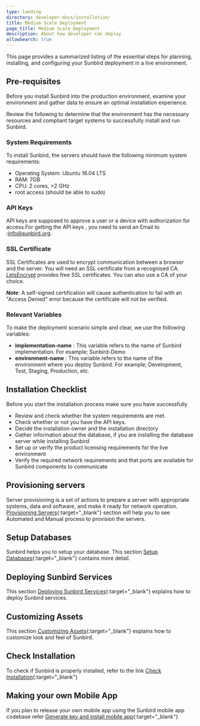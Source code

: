 ```yaml
---
type: landing
directory: developer-docs/installation/
title: Medium Scale Deployment
page_title: Medium Scale Deployment
description: About how developer can deploy
allowSearch: true
---
```


This page provides a summarized listing of the essential steps for planning, installing, and configuring your Sunbird deployment in a live environment. 

## Pre-requisites

Before you install Sunbird into the production environment, examine your  environment and gather data to ensure an optimal installation experience. 

Review the following to determine that the environment has the necessary resources and compliant target systems to successfully install and run Sunbird.

### System Requirements

To install Sunbird, the servers should have the following minimum system requirements:

   - Operating System: Ubuntu 16.04 LTS
   - RAM: 7GB
   - CPU: 2 cores, >2 GHz
   - root access (should be able to sudo)

### API Keys

API keys are supposed to approve a user or a device with authorization for access.For getting the API keys , you need to send an Email to :[info@sunbird.org](mailto:info@sunbird.org). 


### SSL Certificate

SSL Certificates are used to encrypt communication between a browser and the server. You will need an SSL certificate from a recognised CA. [LetsEncrypt](https://letsencrypt.org/) provides free SSL certificates. You can also use a CA of your choice. 

***Note***: A self-signed certification will cause authentication to fail with an "Access Denied" error because the certificate will not be verified.

### Relevant Variables

To make the deployment scenario simple and clear, we use the following variables:

  - **implementation-name** : This variable refers to the name of Sunbird implementation. For example; Sunbird-Demo
  - **environment-name** : This variable refers to the name of the environment where you deploy Sunbird. For example; Development, Test, Staging, Production, etc. 

## Installation Checklist

Before you start the installation process make sure you have successfully 

- Review and check whether the system requirements are met. 
- Check whether or not you  have the API keys.
- Decide the installation owner and the installation directory  
- Gather information about the database, if you are installing the database server while installing Sunbird
- Set up or verify the product licensing requirements for the live environment
- Verify the required network requirements and that ports are available for Sunbird components to communicate

## Provisioning servers

Server provisioning is a set of actions to prepare a server with appropriate systems, data and software, and make it ready for network operation. [Provisioning Servers](developer-docs/installation/provisioning_servers){:target="_blank"} section will help you to see Automated and Manual process to provision the servers.   

## Setup Databases

Sunbird helps you to setup your database. This section [Setup Databases](developer-docs/installation/setup_db){:target="_blank"} contains more detail. 

## Deploying Sunbird Services

This section [Deploying Sunbird Services](developer-docs/installation/deploy_sb_services){:target="_blank"} explains how to deploy Sunbird services.

## Customizing Assets

This section [Customizing Assets](developer-docs/installation/cust_sunbird){:target="_blank"} explains how to customize look and feel of Sunbird.

## Check Installation

To check if Sunbird is properly installed, refer to the link [Check Installation](developer-docs/installation/check_installation){:target="_blank"}

## Making your own Mobile App

If you plan to release your own mobile app using the Sunbird mobile app codebase refer [Generate key and install mobile app](developer-docs/installation/install_mobile_setup){:target="_blank"}
